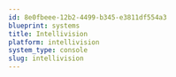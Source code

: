 ```yaml
---
id: 8e0fbeee-12b2-4499-b345-e3811df554a3
blueprint: systems
title: Intellivision
platform: intellivision
system_type: console
slug: intellivision
---
```

